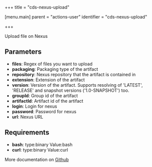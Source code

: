 +++
title = "cds-nexus-upload"

[menu.main]
parent = "actions-user"
identifier = "cds-nexus-upload"

+++

Upload file on Nexus

## Parameters

* **files**: Regex of files you want to upload
* **packaging**: Packaging type of the artifact
* **repository**: Nexus repository that the artifact is contained in
* **extension**: Extension of the artifact
* **version**: Version of the artifact. Supports resolving of 'LATEST', 'RELEASE' and snapshot versions ('1.0-SNAPSHOT') too.
* **groupId**: Group id of the artifact
* **artifactId**: Artifact id of the artifact
* **login**: Login for nexus
* **password**: Password for nexus
* **url**: Nexus URL


## Requirements

* **bash**: type:binary Value:bash
* **curl**: type:binary Value:curl


More documentation on [Github](https://github.com/ovh/cds/tree/master/contrib/actions/cds-nexus-upload.hcl)


